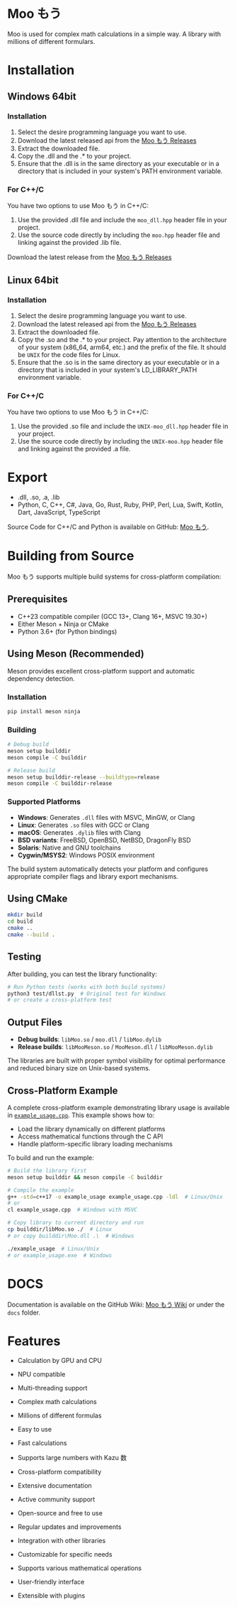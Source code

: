 # Moo もう

Moo is used for complex math calculations in a simple way. A library with millions of different formulars.

# Installation

## Windows 64bit

### Installation

1. Select the desire programming language you want to use.
2. Download the latest released api from the [Moo もう Releases]()
3. Extract the downloaded file.
4. Copy the .dll and the .* to your project.
5. Ensure that the .dll is in the same directory as your executable or in a directory that is included in your system's
   PATH environment variable.

### For C++/C

You have two options to use Moo もう in C++/C:

1. Use the provided .dll file and include the `moo_dll.hpp` header file in your project.
2. Use the source code directly by including the `moo.hpp` header file and linking against the provided .lib file.

Download the latest release from the [Moo もう Releases](https://github.com/DevKiDCosmo/Moo/releases)

## Linux 64bit

### Installation

1. Select the desire programming language you want to use.
2. Download the latest released api from the [Moo もう Releases]()
3. Extract the downloaded file.
4. Copy the .so and the .* to your project. Pay attention to the architecture of your system (x86_64, arm64, etc.) and
   the prefix of the file. It should be `UNIX` for the code files for Linux.
5. Ensure that the .so is in the same directory as your executable or in a directory that is included in your system's
   LD_LIBRARY_PATH environment variable.

### For C++/C

You have two options to use Moo もう in C++/C:

1. Use the provided .so file and include the `UNIX-moo_dll.hpp` header file in your project.
2. Use the source code directly by including the `UNIX-moo.hpp` header file and linking against the provided .a file.

# Export

- .dll, .so, .a, .lib
- Python, C, C++, C#, Java, Go, Rust, Ruby, PHP, Perl, Lua, Swift, Kotlin, Dart, JavaScript, TypeScript

Source Code for C++/C and Python is available on GitHub: [Moo もう](https://github.com/DevKiDCosmo/Moo).

# Building from Source

Moo もう supports multiple build systems for cross-platform compilation:

## Prerequisites

- C++23 compatible compiler (GCC 13+, Clang 16+, MSVC 19.30+)
- Either Meson + Ninja or CMake
- Python 3.6+ (for Python bindings)

## Using Meson (Recommended)

Meson provides excellent cross-platform support and automatic dependency detection.

### Installation

```bash
pip install meson ninja
```

### Building

```bash
# Debug build
meson setup builddir
meson compile -C builddir

# Release build
meson setup builddir-release --buildtype=release
meson compile -C builddir-release
```

### Supported Platforms

- **Windows**: Generates `.dll` files with MSVC, MinGW, or Clang
- **Linux**: Generates `.so` files with GCC or Clang
- **macOS**: Generates `.dylib` files with Clang
- **BSD variants**: FreeBSD, OpenBSD, NetBSD, DragonFly BSD
- **Solaris**: Native and GNU toolchains
- **Cygwin/MSYS2**: Windows POSIX environment

The build system automatically detects your platform and configures appropriate compiler flags and library export mechanisms.

## Using CMake

```bash
mkdir build
cd build
cmake ..
cmake --build .
```

## Testing

After building, you can test the library functionality:

```bash
# Run Python tests (works with both build systems)
python3 test/dllst.py  # Original test for Windows
# or create a cross-platform test
```

## Output Files

- **Debug builds**: `libMoo.so` / `moo.dll` / `libMoo.dylib`
- **Release builds**: `libMooMeson.so` / `MooMeson.dll` / `libMooMeson.dylib`

The libraries are built with proper symbol visibility for optimal performance and reduced binary size on Unix-based systems.

## Cross-Platform Example

A complete cross-platform example demonstrating library usage is available in [`example_usage.cpp`](example_usage.cpp). This example shows how to:

- Load the library dynamically on different platforms
- Access mathematical functions through the C API
- Handle platform-specific library loading mechanisms

To build and run the example:

```bash
# Build the library first
meson setup builddir && meson compile -C builddir

# Compile the example
g++ -std=c++17 -o example_usage example_usage.cpp -ldl  # Linux/Unix
# or
cl example_usage.cpp  # Windows with MSVC

# Copy library to current directory and run
cp builddir/libMoo.so ./  # Linux
# or copy builddir\Moo.dll .\  # Windows

./example_usage  # Linux/Unix
# or example_usage.exe  # Windows
```

# DOCS

Documentation is available on the GitHub Wiki: [Moo もう Wiki](https://github.com/DevKiDCosmo/Moo/wiki) or under the `docs` folder.

# Features

- Calculation by GPU and CPU
- NPU compatible
- Multi-threading support


- Complex math calculations
- Millions of different formulas
- Easy to use
- Fast calculations
- Supports large numbers with Kazu 数
- Cross-platform compatibility
- Extensive documentation
- Active community support
- Open-source and free to use
- Regular updates and improvements
- Integration with other libraries
- Customizable for specific needs
- Supports various mathematical operations
- User-friendly interface
- Extensible with plugins

